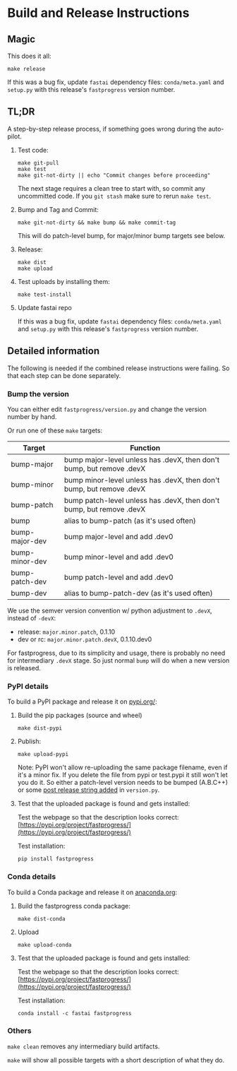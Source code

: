# Build and Release Instructions

## Magic

This does it all:
```
make release
```

If this was a bug fix, update `fastai` dependency files: `conda/meta.yaml` and `setup.py` with this release's `fastprogress` version number.

## TL;DR

A step-by-step release process, if something goes wrong during the auto-pilot.

1. Test code:
   ```
   make git-pull
   make test
   make git-not-dirty || echo "Commit changes before proceeding"
   ```

   The next stage requires a clean tree to start with, so commit any uncommitted code. If you `git stash` make sure to rerun `make test`.

2. Bump and Tag and Commit:

   ```
   make git-not-dirty && make bump && make commit-tag
   ```

   This will do patch-level bump, for major/minor bump targets see below.

3. Release:

   ```
   make dist
   make upload
   ```

4. Test uploads by installing them:

   ```
   make test-install
   ```

5. Update fastai repo

   If this was a bug fix, update `fastai` dependency files: `conda/meta.yaml` and `setup.py` with this release's `fastprogress` version number.



## Detailed information

The following is needed if the combined release instructions were failing. So that each step can be done separately.


### Bump the version

You can either edit `fastprogress/version.py` and change the version number by hand.

Or run one of these `make` targets:

   Target             | Function
   -------------------| --------------------------------------------
   bump-major         | bump major-level unless has .devX, then don't bump, but remove .devX
   bump-minor         | bump minor-level unless has .devX, then don't bump, but remove .devX
   bump-patch         | bump patch-level unless has .devX, then don't bump, but remove .devX
   bump               | alias to bump-patch (as it's used often)
   bump-major-dev     | bump major-level and add .dev0
   bump-minor-dev     | bump minor-level and add .dev0
   bump-patch-dev     | bump patch-level and add .dev0
   bump-dev           | alias to bump-patch-dev (as it's used often)


We use the semver version convention w/ python adjustment to `.devX`, instead of `-devX`:

* release: `major.minor.patch`, 0.1.10
* dev or rc: `major.minor.patch.devX`, 0.1.10.dev0

For fastprogress, due to its simplicity and usage, there is probably no need for intermediary `.devX` stage. So just normal `bump` will do when a new version is released.



### PyPI details

To build a PyPI package and release it on [pypi.org/](https://pypi.org/project/fastprogress/):

1. Build the pip packages (source and wheel)

   ```
   make dist-pypi
   ```

2. Publish:

   ```
   make upload-pypi
   ```

   Note: PyPI won't allow re-uploading the same package filename, even if it's a minor fix. If you delete the file from pypi or test.pypi it still won't let you do it. So either a patch-level version needs to be bumped (A.B.C++) or some [post release string added](https://www.python.org/dev/peps/pep-0440/#post-releases) in `version.py`.

3. Test that the uploaded package is found and gets installed:

   Test the webpage so that the description looks correct: [https://pypi.org/project/fastprogress/](https://pypi.org/project/fastprogress/)

   Test installation:

   ```
   pip install fastprogress
   ```



### Conda details

To build a Conda package and release it on [anaconda.org](https://anaconda.org/fastai/fastprogress):

1. Build the fastprogress conda package:

   ```
   make dist-conda

   ```

2. Upload

   ```
   make upload-conda

   ```

3. Test that the uploaded package is found and gets installed:

   Test the webpage so that the description looks correct: [https://pypi.org/project/fastprogress/](https://pypi.org/project/fastprogress/)

   Test installation:

   ```
   conda install -c fastai fastprogress
   ```

### Others

`make clean` removes any intermediary build artifacts.

`make` will show all possible targets with a short description of what they do.
